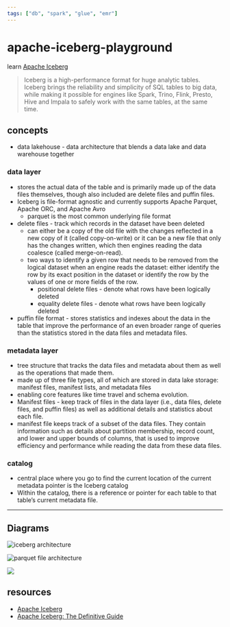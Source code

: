 ```yaml
---
tags: ["db", "spark", "glue", "emr"]
---
```


# apache-iceberg-playground

learn [Apache Iceberg](https://iceberg.apache.org/)

> Iceberg is a high-performance format for huge analytic tables. Iceberg brings the reliability and simplicity of SQL tables to big data, while making it possible for engines like Spark, Trino, Flink, Presto, Hive and Impala to safely work with the same tables, at the same time.


## concepts

- data lakehouse - data architecture that blends a data lake and data warehouse together

### data layer

- stores the actual data of the table and is primarily made up of the data files themselves, though also included are delete files and puffin files.
- Iceberg is file-format agnostic and currently supports Apache Parquet, Apache ORC, and Apache Avro
  - parquet is the most common underlying file format
- delete files - track which records in the dataset have been deleted
  - can either be a copy of the old file with the changes reflected in a new copy of it (called copy-on-write) or it can be a new file that only has the changes written, which then engines reading the data coalesce (called merge-on-read). 
  - two ways to identify a given row that needs to be removed from the logical dataset when an engine reads the dataset: either identify the row by its exact position in the dataset or identify the row by the values of one or more fields of the row.
    - positional delete files - denote what rows have been logically deleted
    - equality delete files - denote what rows have been logically deleted
- puffin file format - stores statistics and indexes about the data in the table that improve the performance of an even broader range of queries than the statistics stored in the data files and metadata files.

### metadata layer

- tree structure that tracks the data files and metadata about them as well as the operations that made them.
- made up of three file types, all of which are stored in data lake storage: manifest files, manifest lists, and metadata files
- enabling core features like time travel and schema evolution.
- Manifest files - keep track of files in the data layer (i.e., data files, delete files, and puffin files) as well as additional details and statistics about each file.
- manifest file keeps track of a subset of the data files. They contain information such as details about partition membership, record count, and lower and upper bounds of columns, that is used to improve efficiency and performance while reading the data from these data files.

### catalog

- central place where you go to find the current location of the current metadata pointer is the Iceberg catalog
- Within the catalog, there is a reference or pointer for each table to that table’s current metadata file.

---

## Diagrams

![iceberg architecture](https://www.evernote.com/shard/s1/sh/81d7554d-fa1c-4d1a-be1a-833b9df0cde3/u6hQptJNtZ33s_9_ZQlIalR4jICF6OteU-hx_8syAlDZuxG7Bmi4PuBA6Q/deep/0/image.png)

![parquet file architecture](https://www.evernote.com/shard/s1/sh/f4c5dc81-6f51-4635-8389-0fdd821afe5d/a0BbhK8nNbPYCKhMWtdAIcuTpUNpJqQrn9id2C1-TX2vmo_bUgqqYzK2Xg/deep/0/image.png)

![](https://www.evernote.com/shard/s1/sh/b749264e-d0ab-4592-8bf4-bb7b4ced5d24/yzCbADgRw2DFzIKviadqG2DDYWwg6gLsEb6bqGaxhEHOx0XAITrdMfv8TA/deep/0/image.png)

## resources

- [Apache Iceberg](https://iceberg.apache.org/)
- [Apache Iceberg: The Definitive Guide](https://learning.oreilly.com/library/view/apache-iceberg-the/9781098148614)